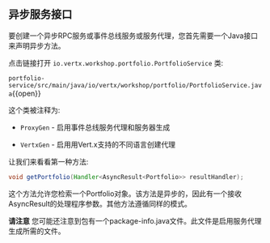 ## 异步服务接口

要创建一个异步RPC服务或事件总线服务或服务代理，您首先需要一个Java接口来声明异步方法。

点击链接打开 ``io.vertx.workshop.portfolio.PortfolioService`` 类:

``portfolio-service/src/main/java/io/vertx/workshop/portfolio/PortfolioService.java``{{open}}

这个类被注释为:

* ``ProxyGen`` - 启用事件总线服务代理和服务器生成

* ``VertxGen`` - 启用用Vert.x支持的不同语言创建代理

让我们来看看第一种方法:

```java
void getPortfolio(Handler<AsyncResult<Portfolio>> resultHandler);
```

这个方法允许您检索一个Portfolio对象。该方法是异步的，因此有一个接收AsyncResult<Portfolio>的处理程序参数。其他方法遵循同样的模式。

**请注意**
您可能还注意到包有一个package-info.java文件。此文件是启用服务代理生成所需的文件。